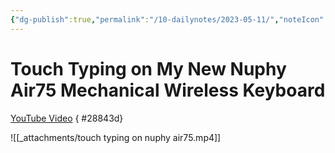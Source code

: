 ```yaml
---
{"dg-publish":true,"permalink":"/10-dailynotes/2023-05-11/","noteIcon":"2","created":"","updated":""}
---
```


# Touch Typing on My New Nuphy Air75 Mechanical Wireless Keyboard

[YouTube Video](https://youtu.be/LjnYAlTRt5M)
{ #28843d}


![[_attachments/touch typing on nuphy air75.mp4]]